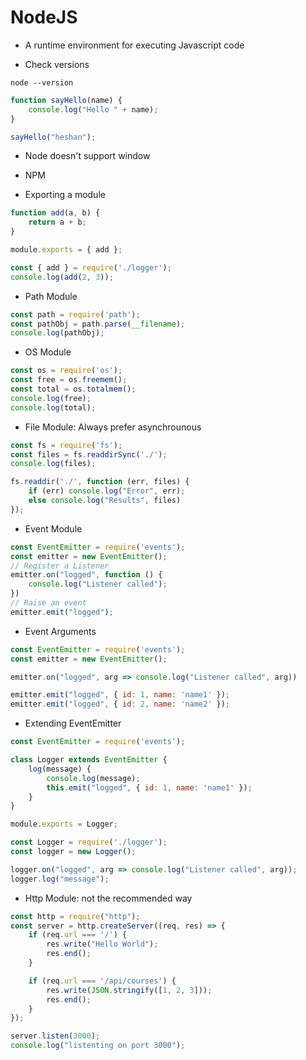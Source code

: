 # NodeJS
- A runtime environment for executing Javascript code

- Check versions
~~~text
node --version
~~~

~~~js
function sayHello(name) {
    console.log("Hello " + name);
}

sayHello("heshan");
~~~

- Node doesn't support window
- NPM

- Exporting a module
~~~js
function add(a, b) {
    return a + b;
}

module.exports = { add };
~~~

~~~js
const { add } = require('./logger');
console.log(add(2, 3));
~~~

- Path Module
~~~js
const path = require('path');
const pathObj = path.parse(__filename);
console.log(pathObj);
~~~

- OS Module
~~~js
const os = require('os');
const free = os.freemem();
const total = os.totalmem();
console.log(free);
console.log(total);
~~~

- File Module: Always prefer asynchrounous
~~~js
const fs = require('fs');
const files = fs.readdirSync('./');
console.log(files);

fs.readdir('./', function (err, files) {
    if (err) console.log("Error", err);
    else console.log("Results", files)
});
~~~

- Event Module
~~~js
const EventEmitter = require('events');
const emitter = new EventEmitter();
// Register a Listener
emitter.on("logged", function () {
    console.log("Listener called");
})
// Raise an event
emitter.emit("logged");
~~~

- Event Arguments
~~~js
const EventEmitter = require('events');
const emitter = new EventEmitter();

emitter.on("logged", arg => console.log("Listener called", arg))

emitter.emit("logged", { id: 1, name: 'name1' });
emitter.emit("logged", { id: 2, name: 'name2' });
~~~

- Extending EventEmitter
~~~js
const EventEmitter = require('events');

class Logger extends EventEmitter {
    log(message) {
        console.log(message);
        this.emit("logged", { id: 1, name: 'name1' });
    }
}

module.exports = Logger;
~~~

~~~js
const Logger = require('./logger');
const logger = new Logger();

logger.on("logged", arg => console.log("Listener called", arg));
logger.log("message");
~~~

- Http Module: not the recommended way
~~~js
const http = require("http");
const server = http.createServer((req, res) => {
    if (req.url === '/') {
        res.write("Hello World");
        res.end();
    }

    if (req.url === '/api/courses') {
        res.write(JSON.stringify([1, 2, 3]));
        res.end();
    }
});

server.listen(3000);
console.log("listenting on port 3000");
~~~